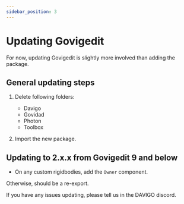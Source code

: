 ```yaml
---
sidebar_position: 3
---
```


# Updating Govigedit

For now, updating Govigedit is slightly more involved than adding the package. 

## General updating steps

1. Delete following folders: 
   * Davigo
   * Govidad
   * Photon
   * Toolbox

2. Import the new package. 

## Updating to 2.x.x from Govigedit 9 and below

* On any custom rigidbodies, add the `Owner` component. 

Otherwise, should be a re-export. 

If you have any issues updating, please tell us in the DAVIGO discord. 